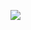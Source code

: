 ![](https://cdn.nlark.com/yuque/0/2022/jpeg/1128524/1670165633206-a8e24180-cdf0-44cb-a549-524b0f07889c.jpeg)
